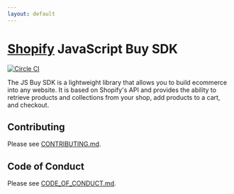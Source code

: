 ```yaml
---
layout: default
---
```

# [Shopify](https://www.shopify.com) JavaScript Buy SDK
[![Circle CI](https://circleci.com/gh/Shopify/js-buy-sdk.png?circle-token=3be0ebe6fbb4841442b86678696947bd4b5456d7)](https://circleci.com/gh/Shopify/js-buy-sdk)

The JS Buy SDK is a lightweight library that allows you to build ecommerce into any website. It is based on Shopify's API and provides the ability to retrieve products and collections from your shop, add products to a cart, and checkout.

## Contributing
Please see [CONTRIBUTING.md](https://github.com/Shopify/js-buy-sdk/blob/master/CONTRIBUTING.md).

## Code of Conduct
Please see [CODE_OF_CONDUCT.md](https://github.com/Shopify/js-buy-sdk/blob/master/CODE_OF_CONDUCT.md).
